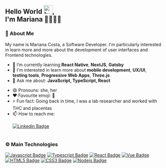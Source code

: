 ## Hello World <img src="https://user-images.githubusercontent.com/1303154/88677602-1635ba80-d120-11ea-84d8-d263ba5fc3c0.gif" width="28px" alt="hello">, <br/> I'm Mariana 👩🏻‍💻💭

### 👀 About Me

My name is Mariana Costa, a Software Developer. I'm particularly interested in learn more and more about the development of user interfaces and Frontend technologies.

- 📖 I’m currently learning **React Native**, **NextJS**, **Gatsby**
- 📌 I'm interested in learn more about **mobile development**, **UX/UI**, **testing tools**, **Progressive Web Apps**, **Three.js**
- 💬 Ask me about: **JavaScript, TypeScript, React**
<!-- - 👩🏻‍💻 All of my projects are available at [test.com](test.com) -->
- 😄 Pronouns: she, her
- ❤️ Favourite emoji: 🤩
- ⚡ Fun fact: Going back in time, I was a lab researcher and worked with THC and placentas
- 📫 How to reach me:
  <br/><br/>
  [![Linkedin Badge](https://img.shields.io/badge/Linkedin-0D66C2?style=flat&labelColor=0D66C2&logo=linkedin&logoColor=white)](https://www.linkedin.com/in/marianapatcosta/) <!-- [![Portfolio Badge](https://img.shields.io/badge/Portfolio-a18dbb?style=flat&labelColor=a18dbb&logo=data%3Aimage%2Fpng%3Bbase64%2CiVBORw0KGgoAAAANSUhEUgAAACAAAAAXCAMAAABd273TAAAATlBMVEUAAAD%2F%2F%2F%2F%2F%2F%2F%2F%2F%2F%2F%2F%2F%2F%2F%2F%2F%2F%2F%2F%2F%2F%2F%2F%2F%2F%2F%2F%2F%2F%2F%2F%2F%2F%2F%2F%2F%2F%2F%2F%2F%2F%2F%2F%2F%2F%2F%2F%2F%2F%2F%2F%2F%2F%2F%2F%2F%2F%2F%2F%2F%2F%2F%2F%2F%2F%2F%2F%2F%2F%2F%2F%2F%2F%2F%2F%2F%2F%2F%2F%2F%2F%2F%2F%2F%2F%2F%2F%2F%2F%2F%2F%2F%2F%2F%2F%2F%2F%2F%2BQlxstAAAAGXRSTlMAECAwQE9QX2Bwf4CPkJ%2Bgr7C%2Bv87P3%2B7vn8lm%2FgAAAORJREFUeNpiQAGAOskCSXIYhqIyBBvCWr37H3QH4rJ7AioIvF%2FC39PJTQS1IC2YuxEoTKIY8Zq3GBbR112NjcYYeXW8pNGzyGN7%2FprJG8tFhUlGUPHoANNJMNDJC97iMKC5aCFKhErEAEIGLk0N3y9t8ysFLb3p%2Fh7YSjF4F57eY%2Bl7AarCt71ExyvPWyo4Rf3%2BWvbXYmNIfMtclpx1pJEzly0PZvhU65OLkcYNaOKlftuIw5KyZtqFhQv0bZ4yjdMYazbOA6D5FLgnPKWEH%2FVVrrr43vh360xnALOX2%2FCLjn9d%2BQWtDxGaBrPKjgAAAABJRU5ErkJggg%3D%3D&logoColor=white)](https://www.linkedin.com/in/marianapatcosta/) -->
  <br/><br/>

### ⚙️ Main Technologies

[![Javascript Badge](https://img.shields.io/badge/-Javascript-F0DB4F?style=flat&&for-the-badge&labelColor=323330&logo=javascript&logoColor=F0DB4F)](https://developer.mozilla.org/en-US/docs/Web/JavaScript) [![Typescript Badge](https://img.shields.io/badge/Typescript-007acc?style=flat&&for-the-badge&labelColor=323330&logo=typescript&logoColor=007acc)](https://www.typescriptlang.org/) [![React Badge](https://img.shields.io/badge/React-61DBFB?style=flat&&for-the-badge&labelColor=323330&logo=react&logoColor=61DBFB)](https://reactjs.org/) [![Vue Badge](https://img.shields.io/badge/Vue-40b380?style=flat&&for-the-badge&labelColor=323330&logo=vue.js&logoColor=40b380)](https://vuejs.org/) [![HTML5 Badge](https://img.shields.io/badge/HTML5-DC4924?style=flat&&for-the-badge&labelColor=323330&logo=html5&logoColor=#DC4924)](https://developer.mozilla.org/en-US/docs/Web/HTML) [![CSS3 Badge](https://img.shields.io/badge/CSS3-046AB4?style=flat&&for-the-badge&labelColor=323330&logo=css3&logoColor=046AB4)](https://developer.mozilla.org/en-US/docs/Web/CSS) [![Nodejs Badge](https://img.shields.io/badge/Nodejs-58a343?style=flat&&for-the-badge&labelColor=323330&logo=node.js&logoColor=58a343)](https://nodejs.org/en/) <!--[![Java Badge](https://img.shields.io/badge/-Java-d63126?style=flat&&for-the-badge&labelColor=323330&logo=java&logoColor=d63126)](https://docs.oracle.com/en/java/)-->

